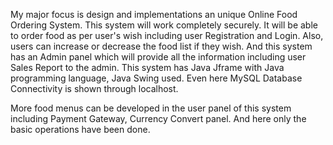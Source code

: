 My major focus is design and implementations an unique Online Food Ordering System. This system will work completely securely. It will be able to order food as per user's wish including user Registration and Login. Also, users can increase or decrease the food list if they wish. And this system has an Admin panel which will provide all the information including user Sales Report to the admin. This system has Java Jframe with Java programming language, Java Swing used. Even here MySQL Database Connectivity is shown through localhost.

More food menus can be developed in the user panel of this system including Payment Gateway, Currency Convert panel. And here only the basic operations have been done.
